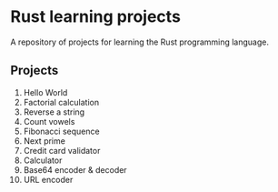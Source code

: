 # Rust learning projects

A repository of projects for learning the Rust programming language.

## Projects

1. Hello World
2. Factorial calculation
3. Reverse a string
4. Count vowels
5. Fibonacci sequence
6. Next prime
7. Credit card validator
8. Calculator
9. Base64 encoder & decoder
10. URL encoder
